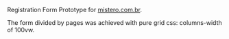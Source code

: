 Registration Form Prototype for [mistero.com.br](http://mistero.com.br).

The form divided by pages was achieved with pure grid css: columns-width of 100vw.
